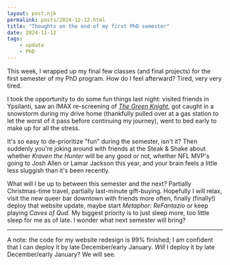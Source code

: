 ```yaml
---
layout: post.njk
permalink: posts/2024-12-12.html
title: "Thoughts on the end of my first PhD semester"
date: 2024-11-12
tags:
    - update
    - PhD
---
```

This week, I wrapped up my final few classes (and final projects) for the first semester of my PhD program. How do I feel afterward? Tired, very very tired. 

I took the opportunity to do some fun things last night: visited friends in Ypsilanti, saw an IMAX re-screening of [*The Green Knight*](https://letterboxd.com/film/the-green-knight/), got caught in a snowstorm during my drive home (thankfully pulled over at a gas station to let the worst of it pass before continuing my journey), went to bed early to make up for all the stress.

It's so easy to de-prioritize "fun" during the semester, isn't it? Then suddenly you're joking around with friends at the Steak & Shake about whether *Kraven the Hunter* will be any good or not, whether NFL MVP's going to Josh Allen or Lamar Jackson this year, and your brain feels a little less sluggish than it's been recently. 

What will I be up to between this semester and the next? Partially Christmas-time travel, partially last-minute gift-buying. Hopefully I will relax, visit the new queer bar downtown with friends more often, finally (finally!) deploy that website update, maybe start *Metaphor: ReFantazio* or keep playing *Caves of Qud.* My biggest priority is to just sleep more, too little sleep for me as of late. I wonder what next semester will bring?

---

A note: the code for my website redesign is 99% finished; I am confident that I can deploy it by late December/early January. *Will* I deploy it by late December/early January? We will see. 

